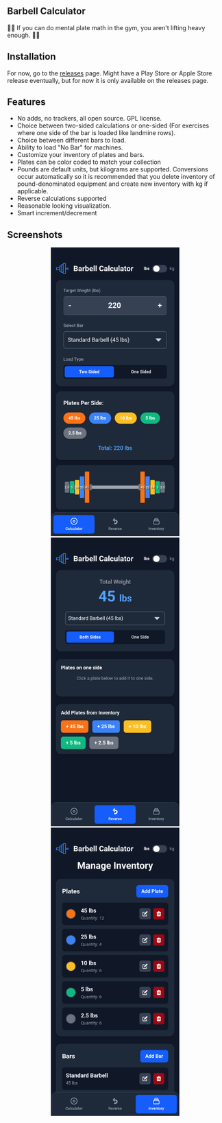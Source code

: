 ## Barbell Calculator

💪🏻 If you can do mental plate math in the gym, you aren't lifting heavy enough. 💪🏻

## Installation
For now, go to the [releases](https://github.com/benmordecai/BarbellCalc/releases/) page. Might have a Play Store or Apple Store release eventually, but for now it is only available on the releases page. 

## Features
- No adds, no trackers, all open source. GPL license.
- Choice between two-sided calculations or one-sided (For exercises where one side of the bar is loaded like landmine rows).
- Choice between different bars to load.
- Ability to load "No Bar" for machines.
- Customize your inventory of plates and bars. 
- Plates can be color coded to match your collection
- Pounds are default units, but kilograms are supported. Conversions occur automatically so it is recommended that you delete inventory of pound-denominated equipment and create new inventory with kg if applicable.
- Reverse calculations supported
- Reasonable looking visualization.
- Smart increment/decrement

## Screenshots
<p align="center">
<img src="screenshots/1.png" alt="Main" width="300" /> 
<img src="screenshots/2.png" alt="Reverse" width="300" />
<img src="screenshots/3.png" alt="Inventory" width="300" />
</p>
